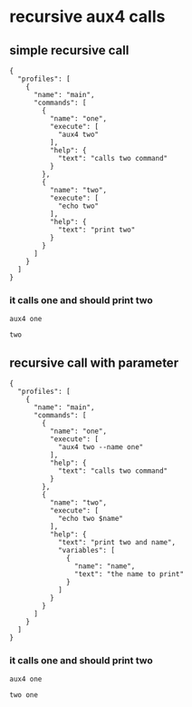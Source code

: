 # recursive aux4 calls

## simple recursive call

```file:.aux4
{
  "profiles": [
    {
      "name": "main",
      "commands": [
        {
          "name": "one",
          "execute": [
            "aux4 two"
          ],
          "help": {
            "text": "calls two command"
          }
        },
        {
          "name": "two",
          "execute": [
            "echo two"
          ],
          "help": {
            "text": "print two"
          }
        }
      ]
    }
  ]
}
```

### it calls one and should print two

```execute
aux4 one
```

```expect
two
```

## recursive call with parameter

```file:.aux4
{
  "profiles": [
    {
      "name": "main",
      "commands": [
        {
          "name": "one",
          "execute": [
            "aux4 two --name one"
          ],
          "help": {
            "text": "calls two command"
          }
        },
        {
          "name": "two",
          "execute": [
            "echo two $name"
          ],
          "help": {
            "text": "print two and name",
            "variables": [
              {
                "name": "name",
                "text": "the name to print"
              }
            ]
          }
        }
      ]
    }
  ]
}
```

### it calls one and should print two

```execute
aux4 one
```

```expect
two one
```
